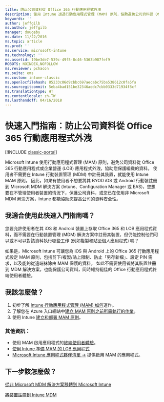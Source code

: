 ```yaml
---
title: 防止公司資料從 Office 365 行動應用程式外洩
description: 使用 Intune 透過行動應用程式管理 (MAM) 原則，協助避免公司資料從 Office 365 行動應用程式或其他企業營運 (LOB) 應用程式外洩，來保護組織的資料。
keywords: ''
author: jeffgilb
ms.author: jeffgilb
manager: dougeby
ms.date: 11/22/2016
ms.topic: article
ms.prod: ''
ms.service: microsoft-intune
ms.technology: ''
ms.assetid: 19be3de7-539c-49f5-8c46-5363b987fef9
ROBOTS: NOINDEX,NOFOLLOW
ms.reviewer: pchacon
ms.suite: ems
ms.custom: intune-classic
ms.openlocfilehash: 85233c06d9cbbc697aecabc75ba538612c0fa5fa
ms.sourcegitcommit: 5eba4bad151be32346aedc7cbb0333d71934f8cf
ms.translationtype: HT
ms.contentlocale: zh-TW
ms.lasthandoff: 04/16/2018
---
```

# <a name="quick-start-guide-prevent-company-data-leaks-from-office-365-mobile-apps"></a>快速入門指南︰防止公司資料從 Office 365 行動應用程式外洩

[!INCLUDE [classic-portal](../includes/classic-portal.md)]

Microsoft Intune 使用行動應用程式管理 (MAM) 原則，避免公司資料從 Office 365 行動應用程式或企業營運 (LOB) 應用程式外洩，協助您保護組織的資料。 使用者不需要在 Intune 行動裝置管理 (MDM) 中註冊其裝置，就能使用 Intune MAM 原則。 因此，如果有使用者不想要將其 BYOD iOS 或 Android 行動裝註冊到 Microsoft MDM 解決方案 (Intune、Configuration Manager 或 EAS)，您想要在不管理使用者裝置的情況下，保護公司資料，或您已在使用非 Microsoft MDM 解決方案，Intune 都能協助您提高公司的資料安全性。   

## <a name="is-this-quick-start-guide-right-for-me"></a>我適合使用此快速入門指南嗎？
您要允許使用者在其 iOS 和 Android 裝置上存取 Office 365 和 LOB 應用程式資料，而不需要在行動裝置管理 (MDM) 解決方案中註冊其裝置，但仍能控制他們可以或不可以對該資料執行哪些工作 (例如複製和貼至個人應用程式) 嗎？

如果是，Microsoft Intune 可讓您為 iOS 與 Android 上的 Office 365 行動應用程式設定 MAM 原則，包括剪下/複製/貼上限制、防止「另存新檔」、設定 PIN 需求，以及能夠從遠端抹除由 MAM 保護的資料。  如此不需要使用者將其裝置註冊到 MDM 解決方案，也能保護公司資料，同時維持絕佳的 Office 行動應用程式終端使用者體驗。

## <a name="how-do-i-do-it"></a>我該怎麼做？
1.  初步了解 [Intune 行動應用程式管理 (MAM) 如何](/intune-classic/deploy-use/protect-app-data-using-mobile-app-management-policies-with-microsoft-intune)運作。
2.  了解您在 Azure 入口網站中[建立 MAM 原則之前所需執行的作業](/intune-classic/deploy-use/get-ready-to-configure-mobile-app-management-policies-with-microsoft-intune)。
3.  使用 Intune [建立和部署 MAM 原則](/intune-classic/deploy-use/get-ready-to-configure-mobile-app-management-policies-with-microsoft-intune)。

### <a name="additional-information"></a>其他資訊：
- 使用 MAM 啟用應用程式的[終端使用者體驗](/intune-classic/deploy-use/end-user-experience-for-mam-enabled-apps-with-microsoft-intune)。
- [使用 Intune 準備 MAM 的 LOB 應用程式](/intune/apps-prepare-mobile-application-management)
- <a href="https://www.microsoft.com/cloud-platform/microsoft-intune-partners" target="_blank"> Microsoft Intune 應用程式夥伴清單 &rarr;</a> 提供啟用 MAM 的應用程式。

## <a name="what-should-i-do-next"></a>下一步該怎麼做？
[從非 Microsoft MDM 解決方案移轉到 Microsoft Intune](/intune-classic/deploy-use/migrate-to-intune)

[將裝置註冊到 Intune MDM](/intune-classic/deploy-use/enroll-devices-in-microsoft-intune)
